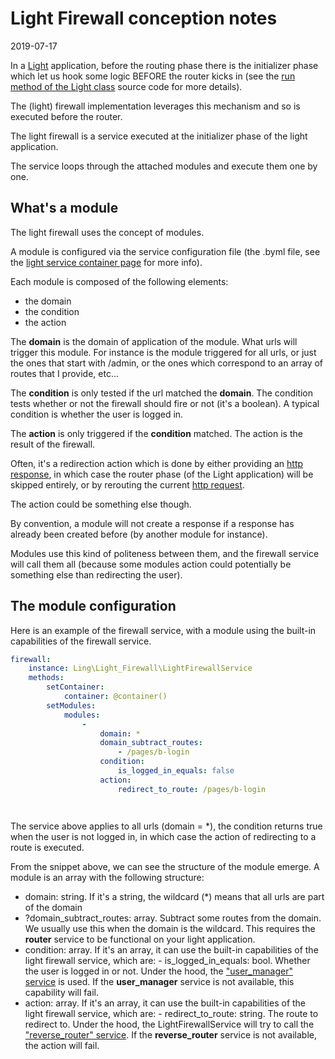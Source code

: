 Light Firewall conception notes
========================
2019-07-17



In a [Light](https://github.com/lingtalfi/Light) application, before the routing phase there is the initializer phase
which let us hook some logic BEFORE the router kicks in (see the [run method of the Light class](https://github.com/lingtalfi/Light/blob/master/Core/Light.php) source code for more details).



The (light) firewall implementation leverages this mechanism and so is executed before the router.

The light firewall is a service executed at the initializer phase of the light application.


The service loops through the attached modules and execute them one by one.


What's a module
--------------

The light firewall uses the concept of modules.

A module is configured via the service configuration file (the .byml file, 
see the [light service container page](https://github.com/lingtalfi/Light/blob/master/doc/pages/light-service-container.md) for more info).


Each module is composed of the following elements:

- the domain 
- the condition
- the action


The **domain** is the domain of application of the module. What urls will trigger this module.
For instance is the module triggered for all urls, or just the ones that start with /admin, or the ones
which correspond to an array of routes that I provide, etc...


The **condition** is only tested if the url matched the **domain**.
The condition tests whether or not the firewall should fire or not (it's a boolean).
A typical condition is whether the user is logged in.  


The **action** is only triggered if the **condition** matched.
The action is the result of the firewall.

Often, it's a redirection action which is done by either providing an [http response](https://github.com/lingtalfi/Light/blob/master/doc/api/Ling/Light/Http/HttpResponseInterface.md),
in which case the router phase (of the Light application) will be skipped entirely, or by rerouting the 
current [http request](https://github.com/lingtalfi/Light/blob/master/doc/api/Ling/Light/Http/HttpRequestInterface.md).

The action could be something else though.


By convention, a module will not create a response if a response has already been created before (by another module for instance).

Modules use this kind of politeness between them, and the firewall service will call them all (because some modules action could
potentially be something else than redirecting the user).




The module configuration
--------------------

Here is an example of the firewall service, with a module using the built-in capabilities of the 
firewall service.


```yaml
firewall:
    instance: Ling\Light_Firewall\LightFirewallService
    methods:
        setContainer: 
            container: @container()
        setModules:
            modules:
                -
                    domain: *
                    domain_subtract_routes:
                        - /pages/b-login                    
                    condition:
                        is_logged_in_equals: false
                    action:
                        redirect_to_route: /pages/b-login




```

The service above applies to all urls (domain = *), the condition returns true when the user is not logged in,
in which case the action of redirecting to a route is executed.



From the snippet above, we can see the structure of the module emerge. A module is an array with the following structure:


- domain: string. If it's a string, the wildcard (*) means that all urls are part of the domain
- ?domain_subtract_routes: array. Subtract some routes from the domain. We usually use this when the domain is the wildcard.
        This requires the **router** service to be functional on your light application.
- condition: array. If it's an array, it can use the built-in capabilities of the light firewall service, which are:
        - is_logged_in_equals: bool. Whether the user is logged in or not. Under the hood, the ["user_manager" service](https://github.com/lingtalfi/Light_UserManager/) is used.
            If the **user_manager** service is not available, this capability will fail.
- action: array. If it's an array, it can use the built-in capabilities of the light firewall service, which are:
        - redirect_to_route: string. The route to redirect to. Under the hood, the LightFirewallService will try to 
        call the ["reverse_router" service](https://github.com/lingtalfi/Light_ReverseRouter).
        If the **reverse_router** service is not available, the action will fail.










